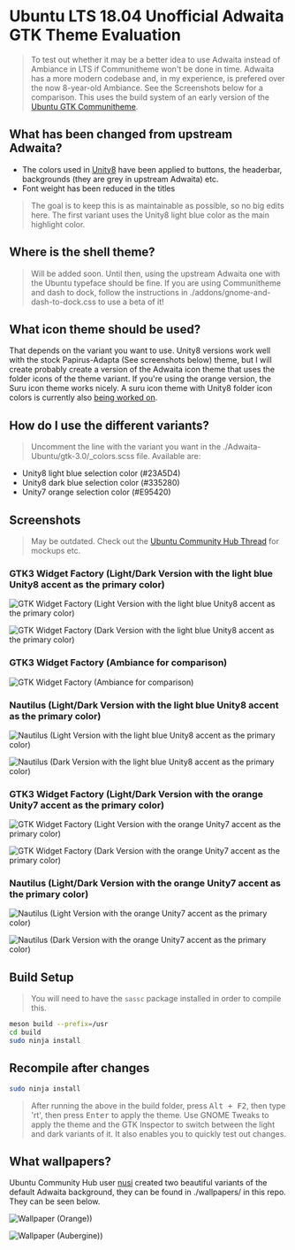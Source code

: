 # Ubuntu LTS 18.04 Unofficial Adwaita GTK Theme Evaluation

> To test out whether it may be a better idea to use Adwaita instead of Ambiance in LTS if Communitheme won't be done in time. Adwaita has a more modern codebase and, in my experience, is prefered over the now 8-year-old Ambiance. See the Screenshots below for a comparison. This uses the build system of an early version of the [Ubuntu GTK Communitheme](https://github.com/Ubuntu/gtk-communitheme).

## What has been changed from upstream Adwaita?

- The colors used in [Unity8](https://docs.google.com/presentation/d/1FtHFW67ycl6uvxZqKIZwyinVyOuV9NxXDuJv1SwQ70k/edit#slide=id.g13b3c671fc_1_0) have been applied to buttons, the headerbar, backgrounds (they are grey in upstream Adwaita) etc.
- Font weight has been reduced in the titles
> The goal is to keep this is as maintainable as possible, so no big edits here. The first variant uses the Unity8 light blue color as the main highlight color.

## Where is the shell theme?

> Will be added soon. Until then, using the upstream Adwaita one with the Ubuntu typeface should be fine.
> If you are using Communitheme and dash to dock, follow the instructions in ./addons/gnome-and-dash-to-dock.css to use a beta of it!

## What icon theme should be used?

That depends on the variant you want to use. Unity8 versions work well with the stock Papirus-Adapta (See screenshots below) theme, but I will create probably create a version of the Adwaita icon theme that uses the folder icons of the theme variant. If you're using the orange version, the Suru icon theme works nicely. A suru icon theme with Unity8 folder icon colors is currently also [being worked on](https://github.com/pojntfx/suru-icon-theme).

## How do I use the different variants?

> Uncomment the line with the variant you want in the ./Adwaita-Ubuntu/gtk-3.0/_colors.scss file. Available are:
- Unity8 light blue selection color (#23A5D4)
- Unity8 dark blue selection color (#335280)
- Unity7 orange selection color (#E95420)

## Screenshots

> May be outdated. Check out the [Ubuntu Community Hub Thread](https://community.ubuntu.com/t/adwaita-theme-with-unity8-colours-and-other-variants/4041) for mockups etc.

### GTK3 Widget Factory (Light/Dark Version with the light blue Unity8 accent as the primary color)

![GTK Widget Factory (Light Version with the light blue Unity8 accent as the primary color)](./screenshots/lightblue-light-widgetfactory.png)

![GTK Widget Factory (Dark Version with the light blue Unity8 accent as the primary color)](./screenshots/lightblue-dark-widgetfactory.png)

### GTK3 Widget Factory (Ambiance for comparison)

![GTK Widget Factory (Ambiance for comparison)](./screenshots/ambiance-widget-factory-light.png)

### Nautilus (Light/Dark Version with the light blue Unity8 accent as the primary color)

![Nautilus (Light Version with the light blue Unity8 accent as the primary color)](./screenshots/lightblue-light-nautilus.png)

![Nautilus (Dark Version with the light blue Unity8 accent as the primary color)](./screenshots/lightblue-dark-nautilus.png)

### GTK3 Widget Factory (Light/Dark Version with the orange Unity7 accent as the primary color)

![GTK Widget Factory (Light Version with the orange Unity7  accent as the primary color)](./screenshots/orange-light-widgetfactory.png)

![GTK Widget Factory (Dark Version with the orange Unity7  accent as the primary color)](./screenshots/orange-dark-widgetfactory.png)

### Nautilus (Light/Dark Version with the orange Unity7 accent as the primary color)

![Nautilus (Light Version with the orange Unity7  accent as the primary color)](./screenshots/orange-light-nautilus.png)

![Nautilus (Dark Version with the orange Unity7  accent as the primary color)](./screenshots/orange-dark-nautilus.png)

## Build Setup

> You will need to have the ```sassc``` package installed in order to compile this.

```bash
meson build --prefix=/usr
cd build
sudo ninja install
```

## Recompile after changes

```bash
sudo ninja install
```

> After running the above in the build folder, press <kbd>Alt + F2</kbd>, then type 'rt', then press <kbd>Enter</kbd> to apply the theme. Use GNOME Tweaks to apply the theme and the GTK Inspector to switch between the light and dark variants of it. It also enables you to quickly test out changes.

## What wallpapers?

Ubuntu Community Hub user [nusi](https://community.ubuntu.com/u/nusi/summary) created two beautiful variants of the default Adwaita background, they can be found in ./wallpapers/ in this repo. They can be seen below.

![Wallpaper (Orange))](./wallpapers/Adwaita-Day-Orange.jpg)

![Wallpaper (Aubergine))](./wallpapers/Adwaita-Day-Aubergine.jpg)
